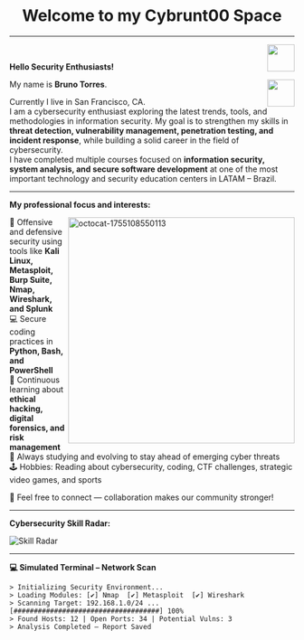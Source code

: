 <h1 align="center"> Welcome to my Cybrunt00 Space</h1>
<hr />
<a href="https://github.com/Brunin-TI" target="_blank">
  <img align="right" src="https://cdn.iconscout.com/icon/free/png-256/github-108-438008.png" width="48px" height="48px">
</a><br />

<p align="left"> 
  <b>Hello Security Enthusiasts!</b>
</p>
<a href="https://www.linkedin.com/in/bruno-torres-araujo-success/" target="_blank">
  <img align="right" src="https://i.ibb.co/Kx2GSrT/linkedin.png" width="48px" height="48px">
</a>

My name is <b>Bruno Torres</b>.
</p>
<p align="left">
Currently I live in San Francisco, CA.<br />
I am a cybersecurity enthusiast exploring the latest trends, tools, and methodologies in information security. My goal is to strengthen my skills in <b>threat detection, vulnerability management, penetration testing, and incident response</b>, while building a solid career in the field of cybersecurity.<br/>
I have completed multiple courses focused on <b>information security, system analysis, and secure software development</b> at one of the most important technology and security education centers in LATAM – Brazil.
</p>

---

**My professional focus and interests:**

<img  align="right" width="400" height="400" alt="octocat-1755108550113" src="https://github.com/user-attachments/assets/ff10f8cd-76e0-4f75-8532-bcb22a87ab2f" />


🔐 Offensive and defensive security using tools like **Kali Linux, Metasploit, Burp Suite, Nmap, Wireshark, and Splunk**  
💻 Secure coding practices in **Python, Bash, and PowerShell**  
📡 Continuous learning about **ethical hacking, digital forensics, and risk management**  
🎯 Always studying and evolving to stay ahead of emerging cyber threats  
🕹 Hobbies: Reading about cybersecurity, coding, CTF challenges, strategic video games, and sports  

💬 Feel free to connect — collaboration makes our community stronger!  

---

**Cybersecurity Skill Radar:**

![Skill Radar](https://github-readme-stats.vercel.app/api?username=Brunin-TI&show_icons=true&theme=tokyonight&count_private=true)

---

**💻 Simulated Terminal – Network Scan**
```ascii
> Initializing Security Environment...
> Loading Modules: [✔] Nmap  [✔] Metasploit  [✔] Wireshark
> Scanning Target: 192.168.1.0/24 ...
[####################################] 100%
> Found Hosts: 12 | Open Ports: 34 | Potential Vulns: 3
> Analysis Completed — Report Saved
